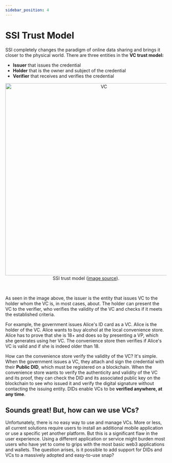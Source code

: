 ```yaml
---
sidebar_position: 4
---
```


# SSI Trust Model

SSI completely changes the paradigm of online data sharing and brings it closer to the physical world. There are three entities in the **VC trust model:**

- **Issuer** that issues the credential
- **Holder** that is the owner and subject of the credential
- **Verifier** that receives and verifies the credential

<center>
    
<img src="https://i.imgur.com/YjGAqsE.png" alt="VC" width="600" /><br />
    SSI trust model (<a href="https://i.imgur.com/YjGAqsE.png">image source</a>).

</center>

<br />

As seen in the image above, the issuer is the entity that issues VC to the holder whom the VC is, in most cases, about. The holder can present the VC to the verifier, who verifies the validity of the VC and checks if it meets the established criteria.

For example, the government issues Alice's ID card as a VC. Alice is the holder of the VC. Alice wants to buy alcohol at the local convenience store. Alice has to prove that she is 18+ and does so by presenting a VP, which she generates using her VC. The convenience store then verifies if Alice's VC is valid and if she is indeed older than 18.

How can the convenience store verify the validity of the VC? It's simple. When the government issues a VC, they attach and sign the credential with their **Public DID**, which must be registered on a blockchain. When the convenience store wants to verify the authenticity and validity of the VC and its proof, they can check the DID and its associated public key on the blockchain to see who issued it and verify the digital signature without contacting the issuing entity. DIDs enable VCs to be **verified anywhere, at any time**.

## Sounds great! But, how can we use VCs?

Unfortunately, there is no easy way to use and manage VCs. More or less, all current solutions require users to install an additional mobile application or use a specific yet another platform. But this is a significant flaw in the user experience. Using a different application or service might burden most users who have yet to come to grips with the most basic web3 applications and wallets. The question arises, is it possible to add support for DIDs and VCs to a massively adopted and easy-to-use snap?
